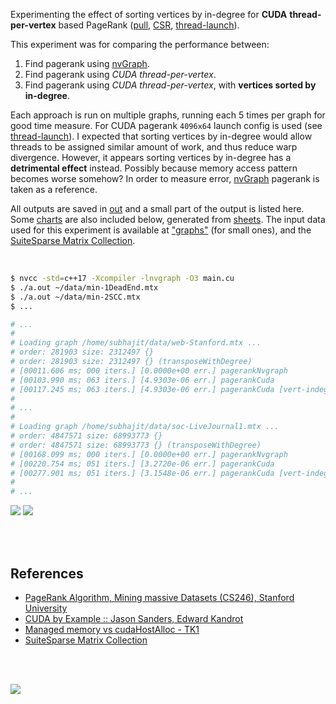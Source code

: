 Experimenting the effect of sorting vertices by in-degree for **CUDA**
**thread-per-vertex** based PageRank ([pull], [CSR], [thread-launch]).

This experiment was for comparing the performance between:
1. Find pagerank using [nvGraph].
2. Find pagerank using *CUDA thread-per-vertex*.
3. Find pagerank using *CUDA thread-per-vertex*, with **vertices sorted by in-degree**.

Each approach is run on multiple graphs, running each 5 times per graph for
good time measure. For CUDA pagerank `4096x64` launch config is used (see
[thread-launch]). I expected that sorting vertices by in-degree would allow
threads to be assigned similar amount of work, and thus reduce warp divergence.
However, it appears sorting vertices by in-degree has a **detrimental effect**
instead. Possibly because memory access pattern becomes worse somehow? In order
to measure error, [nvGraph] pagerank is taken as a reference.

All outputs are saved in [out](out/) and a small part of the output is listed
here. Some [charts] are also included below, generated from [sheets]. The input
data used for this experiment is available at ["graphs"] (for small ones), and
the [SuiteSparse Matrix Collection].

<br>

```bash
$ nvcc -std=c++17 -Xcompiler -lnvgraph -O3 main.cu
$ ./a.out ~/data/min-1DeadEnd.mtx
$ ./a.out ~/data/min-2SCC.mtx
$ ...

# ...
#
# Loading graph /home/subhajit/data/web-Stanford.mtx ...
# order: 281903 size: 2312497 {}
# order: 281903 size: 2312497 {} (transposeWithDegree)
# [00011.606 ms; 000 iters.] [0.0000e+00 err.] pagerankNvgraph
# [00103.990 ms; 063 iters.] [4.9303e-06 err.] pagerankCuda
# [00117.245 ms; 063 iters.] [4.9303e-06 err.] pagerankCuda [vert-indeg]
#
# ...
#
# Loading graph /home/subhajit/data/soc-LiveJournal1.mtx ...
# order: 4847571 size: 68993773 {}
# order: 4847571 size: 68993773 {} (transposeWithDegree)
# [00168.099 ms; 000 iters.] [0.0000e+00 err.] pagerankNvgraph
# [00220.754 ms; 051 iters.] [3.2720e-06 err.] pagerankCuda
# [00277.901 ms; 051 iters.] [3.1548e-06 err.] pagerankCuda [vert-indeg]
#
# ...
```

[![](https://i.imgur.com/NiKuLu9.gif)][sheets]
[![](https://i.imgur.com/i9g5HX2.gif)][sheets]

<br>
<br>


## References

- [PageRank Algorithm, Mining massive Datasets (CS246), Stanford University](http://snap.stanford.edu/class/cs246-videos-2019/lec9_190205-cs246-720.mp4)
- [CUDA by Example :: Jason Sanders, Edward Kandrot](http://www.mat.unimi.it/users/sansotte/cuda/CUDA_by_Example.pdf)
- [Managed memory vs cudaHostAlloc - TK1](https://forums.developer.nvidia.com/t/managed-memory-vs-cudahostalloc-tk1/34281)
- [SuiteSparse Matrix Collection]

<br>
<br>

[![](https://i.imgur.com/RTLTH4Q.jpg)](https://www.youtube.com/watch?v=1b8F1qa5-eM)

[nvGraph]: https://github.com/rapidsai/nvgraph
[pull]: https://github.com/puzzlef/pagerank-push-vs-pull
[csr]: https://github.com/puzzlef/pagerank-class-vs-csr
[thread-launch]: https://github.com/puzzlef/pagerank-cuda-thread-adjust-launch
[charts]: https://photos.app.goo.gl/iHRgoDbdS5ETqz8h8
[sheets]: https://docs.google.com/spreadsheets/d/1ksf6UjOCtheCWxguuGFqMQ2OtkDZ31ZPuWHykEzi01k/edit?usp=sharing
["graphs"]: https://github.com/puzzlef/graphs
[SuiteSparse Matrix Collection]: https://suitesparse-collection-website.herokuapp.com
